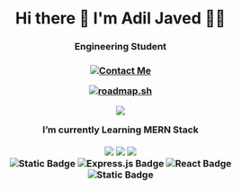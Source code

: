 <h1 align = "center" > Hi there 👋 I'm Adil Javed 👨‍💻</h1>
<h3 align="center">Engineering Student<h3>

<p align="center">
  <a href="https://linktr.ee/adiljaved">
    <img src="https://img.shields.io/badge/Contact%20Me-39E09B?style=for-the-badge&logo=phone&logoColor=white" alt="Contact Me" />
  </a>
</p>




<p align="center">
<a href="https://roadmap.sh"><img src="https://api.roadmap.sh/v1-badge/wide/66108643da1671f98628eb10?variant=dark" alt="roadmap.sh"/></a>
</p>
<p align = "center"> 
<img src = "https://github-readme-stats-git-masterrstaa-rickstaa.vercel.app/api?username=adijavaa&theme=tokyonight">
</p>
<p align='center'>
  I’m currently Learning <b>MERN Stack</b><br/><br/>
  <img src="https://img.shields.io/badge/html-E34F26?style=for-the-badge&logo=html5&logoColor=white&labelColor=%23E34F26&color=%23E34F26"/>  
  <img src="https://img.shields.io/badge/css-1572B6?style=for-the-badge&logo=css3&logoColor=white&labelColor=%231572B6&color=%231572B6"/>
  <img src="https://img.shields.io/badge/javascipt-f3db1d?style=for-the-badge&logo=javascript&logoColor=black&labelColor=%23f3db1d&color=%23F7DF1E"/>
  <br/>
  <img alt="Static Badge" src="https://img.shields.io/badge/node%20JS-%23339933?style=for-the-badge&logo=nodedotjs&logoColor=%23000000&color=%23339933">
<img src="https://img.shields.io/badge/Express.js-%23404d59.svg?style=for-the-badge&logo=express&logoColor=white" alt="Express.js Badge">


<img src="https://img.shields.io/badge/React-%2300D8FF.svg?style=for-the-badge&logo=react&logoColor=white" alt="React Badge">

  <img alt="Static Badge" src="https://img.shields.io/badge/mongodb-%2347A248?style=for-the-badge&logo=mongodb&logoColor=%2347A248&color=%23000000">

  
</p>
